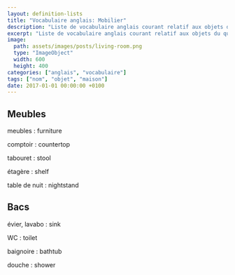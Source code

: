 ```yaml
---
layout: definition-lists
title: "Vocabulaire anglais: Mobilier"
description: "Liste de vocabulaire anglais courant relatif aux objets du quotidien."
excerpt: "Liste de vocabulaire anglais courant relatif aux objets du quotidien."
image:
  path: assets/images/posts/living-room.png
  type: "ImageObject"
  width: 600
  height: 400
categories: ["anglais", "vocabulaire"]
tags: ["nom", "objet", "maison"]
date: 2017-01-01 00:00:00 +0100
---
```


## Meubles

meubles
: furniture

comptoir
: countertop

tabouret
: stool

étagère
: shelf

table de nuit
: nightstand


## Bacs

évier, lavabo
: sink

WC
: toilet

baignoire
: bathtub

douche
: shower

